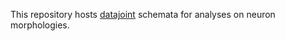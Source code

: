 This repository hosts [datajoint](datajoint.github.io) schemata for analyses on neuron morphologies.

